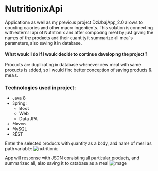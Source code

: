# NutritionixApi

Applicationn as well as my previous project DziabajApp_2.0 allows to counting calories and other macro ingerdients. 
This solution is connecting with external api of Nutritionix and after composing meal by just giving the names of the products and their quantity
it summarize all meal's parameters, also saving it in database.

#### What would I do if I would decide to continue developing the project ?
Products are duplicating in database whenever new meal with same products is added, so I would find better conception of saving products & meals.


### Technologies used in project: 
* Java 8
* Spring: 
  * Boot
  * Web
  * Data JPA
* Maven 
* MySQL
* REST


Enter the selected products with quantity as a body, and name of meal as path variable:
![nutritionix](https://user-images.githubusercontent.com/44747531/121747823-44d63d00-cb08-11eb-8afe-9bebaebff0fc.PNG)

App will response with JSON consisting all particular products, and summarized all, also saving it to database as a meal
![image](https://user-images.githubusercontent.com/44747531/121748191-d645af00-cb08-11eb-9d7f-ad41ba7cb97e.png)

